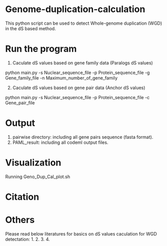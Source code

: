 # Genome-duplication-calculation
  This python script can be used to detect Whole-genome duplication (WGD) in the dS based method.

# Run the program
  1. Caculate dS values based on gene family data (Paralogs dS values)

  python main.py -s Nuclear_sequence_file -p Protein_sequence_file -g Gene_family_file -n Maximum_number_of_gene_family

  2. Caculate dS values based on gene pair data (Anchor dS values)

  python main.py -s Nuclear_sequence_file -p Protein_sequence_file -c Gene_pair_file

# Output

  1. pairwise directory: including all gene pairs sequence (fasta format).
  2. PAML_result: including all codeml output files.

# Visualization

  Running Geno_Dup_Cal_plot.sh
  
# Citation


# Others
  Please read below literatures for basics on dS values caculation for WGD detectation:
    1.
    2.
    3.
    4.

